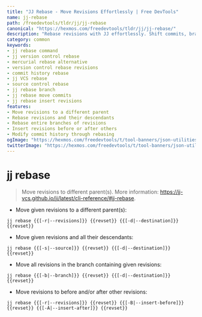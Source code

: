 ```yaml
---
title: "JJ Rebase - Move Revisions Effortlessly | Free DevTools"
name: jj-rebase
path: /freedevtools/tldr/jj/jj-rebase
canonical: "https://hexmos.com/freedevtools/tldr/jj/jj-rebase/"
description: "Rebase revisions with JJ effortlessly. Shift commits, branches, and history in your projects using this command-line tool. Free online tool, no registration required."
category: common
keywords:
- jj rebase command
- jj version control rebase
- mercurial rebase alternative
- version control rebase revisions
- commit history rebase
- jj VCS rebase
- source control rebase
- jj rebase branch
- jj rebase move commits
- jj rebase insert revisions
features:
- Move revisions to a different parent
- Rebase revisions and their descendants
- Rebase entire branches of revisions
- Insert revisions before or after others
- Modify commit history through rebasing
ogImage: "https://hexmos.com/freedevtools/t/tool-banners/json-utilities-banner.png"
twitterImage: "https://hexmos.com/freedevtools/t/tool-banners/json-utilities-banner.png"
---
```


# jj rebase

> Move revisions to different parent(s).
> More information: <https://jj-vcs.github.io/jj/latest/cli-reference/#jj-rebase>.

- Move given revisions to a different parent(s):

`jj rebase {{[-r|--revisions]}} {{revset}} {{[-d|--destination]}} {{revset}}`

- Move given revisions and all their descendants:

`jj rebase {{[-s|--source]}} {{revset}} {{[-d|--destination]}} {{revset}}`

- Move all revisions in the branch containing given revisions:

`jj rebase {{[-b|--branch]}} {{revset}} {{[-d|--destination]}} {{revset}}`

- Move revisions to before and/or after other revisions:

`jj rebase {{[-r|--revisions]}} {{revset}} {{[-B|--insert-before]}} {{revset}} {{[-A|--insert-after]}} {{revset}}`
